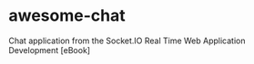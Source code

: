 awesome-chat
============

Chat application from the Socket.IO Real Time Web Application Development [eBook]